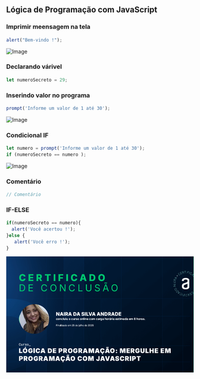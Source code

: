 ## Lógica de Programação com  JavaScript 

### Imprimir meensagem na tela 
~~~javascript
alert("Bem-vindo !");
~~~
![Image](https://github.com/user-attachments/assets/30a0a29a-2b37-43a4-98f8-9ac2000e21e5)

### Declarando várivel 
~~~javascript
let numeroSecreto = 29;
~~~

### Inserindo valor no programa 
~~~javascript
prompt('Informe um valor de 1 até 30');
~~~
![Image](https://github.com/user-attachments/assets/d4dd11ea-857d-4425-b33a-86fcb76e6ab2)

### Condicional IF 
~~~~javascript
let numero = prompt('Informe um valor de 1 até 30');
if (numeroSecreto == numero );
~~~~
![Image](https://github.com/user-attachments/assets/fa7fd8f6-101a-4973-9a8f-10a1ea8a721f) 

### Comentário 
~~~javascript 
// Comentário
~~~

### IF-ELSE
~~~javascript
if(numeroSecreto == numero){
  alert('Você acertou !');
}else {
   alert('Você erro !');
}
~~~

![alt text](image.png)